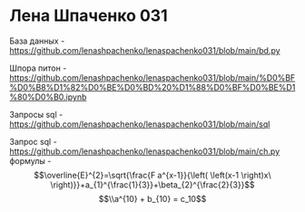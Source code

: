 # Лена Шпаченко 031

База данных - https://github.com/lenashpachenko/lenaspachenko031/blob/main/bd.py

Шпора питон - https://github.com/lenashpachenko/lenaspachenko031/blob/main/%D0%BF%D0%B8%D1%82%D0%BE%D0%BD%20%D1%88%D0%BF%D0%BE%D1%80%D0%B0.ipynb

Запросы sql - https://github.com/lenashpachenko/lenaspachenko031/blob/main/sql

Запрос sql - https://github.com/lenashpachenko/lenaspachenko031/blob/main/ch.py
формулы - $$\overline{E}^{2}=\sqrt{\frac{F a^{x-1}}{\left( \left(x-1  \right)x\ \right)}}+a_{1}^{\frac{1}{3}}+\beta_{2}^{\frac{2}{3}}$$
$$\\a^{10} + b_{10} = c_10$$
